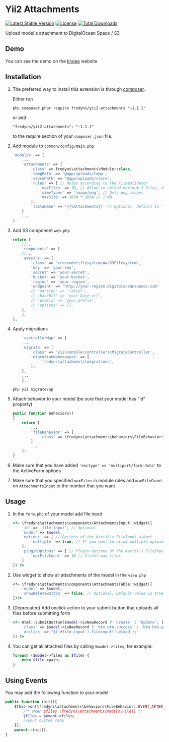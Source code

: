 Yii2 Attachments
================
[![Latest Stable Version](https://poser.pugx.org/fredyns/yii2-attachments/v/stable)](https://packagist.org/packages/fredyns/yii2-attachments)
[![License](https://poser.pugx.org/fredyns/yii2-attachments/license)](https://packagist.org/packages/fredyns/yii2-attachments)
[![Total Downloads](https://poser.pugx.org/fredyns/yii2-attachments/downloads)](https://packagist.org/packages/fredyns/yii2-attachments)

Upload model's attachment to DigitalOcean Space / S3

Demo
----
You can see the demo on the [krajee](http://plugins.krajee.com/file-input/demo) website

Installation
------------

1. The preferred way to install this extension is through [composer](http://getcomposer.org/download/).

	Either run
	
	```
	php composer.phar require fredyns/yii2-attachments "~1.1.1"
	```
	
	or add
	
	```
	"fredyns/yii2-attachments": "~1.1.1"
	```
	
	to the require section of your `composer.json` file.

2.  Add module to `common/config/main.php`
	
	```php
	'modules' => [
		...
		'attachments' => [
			'class' => fredyns\attachments\Module::class,
			'tempPath' => '@app/uploads/temp',
			'storePath' => '@app/uploads/store',
			'rules' => [ // Rules according to the FileValidator
			    'maxFiles' => 10, // Allow to upload maximum 3 files, default to 3
				'mimeTypes' => 'image/png', // Only png images
				'maxSize' => 1024 * 1024 // 1 MB
			],
			'tableName' => '{{%attachments}}' // Optional, default to 'attach_file'
		]
		...
	]
	```

3.  Add S3 component `web.php`
	
	```php
	return [
	    //...
	    'components' => [
		//...
		'awss3Fs' => [
		    'class' => 'creocoder\flysystem\AwsS3Filesystem',
		    'key' => 'your-key',
		    'secret' => 'your-secret',
		    'bucket' => 'your-bucket',
		    'region' => 'your-region',
		    'endpoint' => 'http://your-region.digitaloceanspaces.com'
		    // 'version' => 'latest',
		    // 'baseUrl' => 'your-base-url',
		    // 'prefix' => 'your-prefix',
		    // 'options' => [],
		],
	    ],
	];
	```

3. Apply migrations


	```php
    	'controllerMap' => [
		...
		'migrate' => [
			'class' => 'yii\console\controllers\MigrateController',
			'migrationNamespaces' => [
				'fredyns\attachments\migrations',
			],
		],
		...
    	],
	```

	```
	php yii migrate/up
	```

4. Attach behavior to your model (be sure that your model has "id" property)
	
	```php
	public function behaviors()
	{
		return [
			...
			'fileBehavior' => [
				'class' => \fredyns\attachments\behaviors\FileBehavior::class,
			]
			...
		];
	}
	```
	
5. Make sure that you have added `'enctype' => 'multipart/form-data'` to the ActiveForm options
	
6. Make sure that you specified `maxFiles` in module rules and `maxFileCount` on `AttachmentsInput` to the number that you want

Usage
-----

1. In the `form.php` of your model add file input
	
	```php
	<?= \fredyns\attachments\components\AttachmentsInput::widget([
		'id' => 'file-input', // Optional
		'model' => $model,
		'options' => [ // Options of the Kartik's FileInput widget
			'multiple' => true, // If you want to allow multiple upload, default to false
		],
		'pluginOptions' => [ // Plugin options of the Kartik's FileInput widget 
			'maxFileCount' => 10 // Client max files
		]
	]) ?>
	```

2. Use widget to show all attachments of the model in the `view.php`
	
	```php
	<?= \fredyns\attachments\components\AttachmentsTable::widget([
		'model' => $model,
		'showDeleteButton' => false, // Optional. Default value is true
	])?>
	```

3. (Deprecated) Add onclick action to your submit button that uploads all files before submitting form
	
	```php
	<?= Html::submitButton($model->isNewRecord ? 'Create' : 'Update', [
		'class' => $model->isNewRecord ? 'btn btn-success' : 'btn btn-primary',
		'onclick' => "$('#file-input').fileinput('upload');"
	]) ?>
	```
	
4. You can get all attached files by calling ```$model->files```, for example:

	```php
	foreach ($model->files as $file) {
        echo $file->path;
    }
    ```

Using Events
------------
You may add the following function to your model
    
```php
public function init(){
    $this->on(\fredyns\attachments\behaviors\FileBehavior::EVENT_AFTER_ATTACH_FILES, function ($event) {
        /** @var $files \fredyns\attachments\models\File[] */
        $files = $event->files;
        //your custom code
    });
    parent::init();
}
```
    
